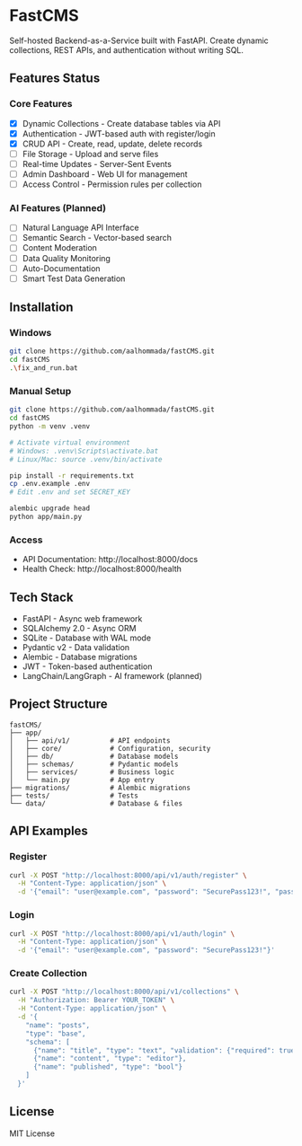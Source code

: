 # FastCMS

Self-hosted Backend-as-a-Service built with FastAPI. Create dynamic collections, REST APIs, and authentication without writing SQL.

## Features Status

### Core Features
- [x] Dynamic Collections - Create database tables via API
- [x] Authentication - JWT-based auth with register/login
- [x] CRUD API - Create, read, update, delete records
- [ ] File Storage - Upload and serve files
- [ ] Real-time Updates - Server-Sent Events
- [ ] Admin Dashboard - Web UI for management
- [ ] Access Control - Permission rules per collection

### AI Features (Planned)
- [ ] Natural Language API Interface
- [ ] Semantic Search - Vector-based search
- [ ] Content Moderation
- [ ] Data Quality Monitoring
- [ ] Auto-Documentation
- [ ] Smart Test Data Generation

## Installation

### Windows
```bash
git clone https://github.com/aalhommada/fastCMS.git
cd fastCMS
.\fix_and_run.bat
```

### Manual Setup
```bash
git clone https://github.com/aalhommada/fastCMS.git
cd fastCMS
python -m venv .venv

# Activate virtual environment
# Windows: .venv\Scripts\activate.bat
# Linux/Mac: source .venv/bin/activate

pip install -r requirements.txt
cp .env.example .env
# Edit .env and set SECRET_KEY

alembic upgrade head
python app/main.py
```

### Access
- API Documentation: http://localhost:8000/docs
- Health Check: http://localhost:8000/health

## Tech Stack

- FastAPI - Async web framework
- SQLAlchemy 2.0 - Async ORM
- SQLite - Database with WAL mode
- Pydantic v2 - Data validation
- Alembic - Database migrations
- JWT - Token-based authentication
- LangChain/LangGraph - AI framework (planned)

## Project Structure

```
fastCMS/
├── app/
│   ├── api/v1/          # API endpoints
│   ├── core/            # Configuration, security
│   ├── db/              # Database models
│   ├── schemas/         # Pydantic models
│   ├── services/        # Business logic
│   └── main.py          # App entry
├── migrations/          # Alembic migrations
├── tests/               # Tests
└── data/                # Database & files
```

## API Examples

### Register
```bash
curl -X POST "http://localhost:8000/api/v1/auth/register" \
  -H "Content-Type: application/json" \
  -d '{"email": "user@example.com", "password": "SecurePass123!", "password_confirm": "SecurePass123!", "name": "John Doe"}'
```

### Login
```bash
curl -X POST "http://localhost:8000/api/v1/auth/login" \
  -H "Content-Type: application/json" \
  -d '{"email": "user@example.com", "password": "SecurePass123!"}'
```

### Create Collection
```bash
curl -X POST "http://localhost:8000/api/v1/collections" \
  -H "Authorization: Bearer YOUR_TOKEN" \
  -H "Content-Type: application/json" \
  -d '{
    "name": "posts",
    "type": "base",
    "schema": [
      {"name": "title", "type": "text", "validation": {"required": true}},
      {"name": "content", "type": "editor"},
      {"name": "published", "type": "bool"}
    ]
  }'
```

## License

MIT License
